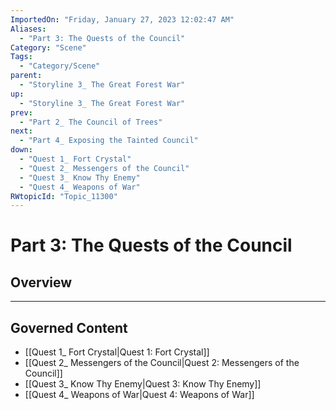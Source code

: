 ```yaml
---
ImportedOn: "Friday, January 27, 2023 12:02:47 AM"
Aliases:
  - "Part 3: The Quests of the Council"
Category: "Scene"
Tags:
  - "Category/Scene"
parent:
  - "Storyline 3_ The Great Forest War"
up:
  - "Storyline 3_ The Great Forest War"
prev:
  - "Part 2_ The Council of Trees"
next:
  - "Part 4_ Exposing the Tainted Council"
down:
  - "Quest 1_ Fort Crystal"
  - "Quest 2_ Messengers of the Council"
  - "Quest 3_ Know Thy Enemy"
  - "Quest 4_ Weapons of War"
RWtopicId: "Topic_11300"
---
```

# Part 3: The Quests of the Council
## Overview
---
## Governed Content
- [[Quest 1_ Fort Crystal|Quest 1: Fort Crystal]]
- [[Quest 2_ Messengers of the Council|Quest 2: Messengers of the Council]]
- [[Quest 3_ Know Thy Enemy|Quest 3: Know Thy Enemy]]
- [[Quest 4_ Weapons of War|Quest 4: Weapons of War]]

